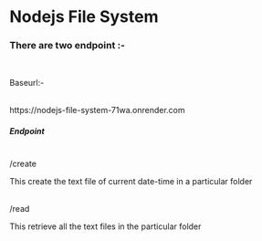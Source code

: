 <h1>Nodejs File System</h1>
<h3>There are two endpoint :-</h3>
</br>
<p>Baseurl:-</p>
</br>
https://nodejs-file-system-71wa.onrender.com


<h5>Endpoint</h5>
</br>
/create

<p>This create the text file of current date-time in a particular folder</p>

</br>
/read

<p>This retrieve all the text files in the particular folder</p>



